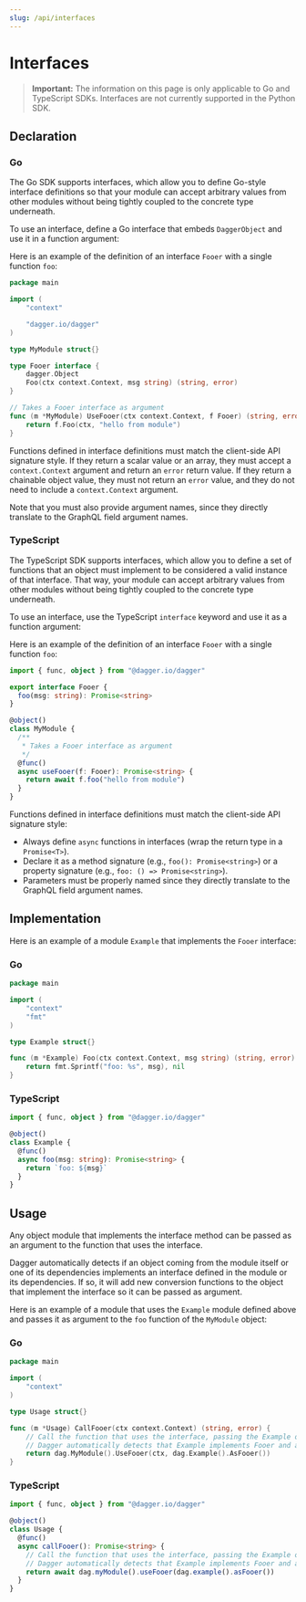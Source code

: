 ```yaml
---
slug: /api/interfaces
---
```


# Interfaces

> **Important:**
> The information on this page is only applicable to Go and TypeScript SDKs. Interfaces are not currently supported in the Python SDK.

## Declaration

### Go

The Go SDK supports interfaces, which allow you to define Go-style interface
definitions so that your module can accept arbitrary values from other modules
without being tightly coupled to the concrete type underneath.

To use an interface, define a Go interface that embeds `DaggerObject` and use
it in a function argument:

Here is an example of the definition of an interface `Fooer` with a single function `foo`:

```go
package main

import (
	"context"

	"dagger.io/dagger"
)

type MyModule struct{}

type Fooer interface {
	dagger.Object
	Foo(ctx context.Context, msg string) (string, error)
}

// Takes a Fooer interface as argument
func (m *MyModule) UseFooer(ctx context.Context, f Fooer) (string, error) {
	return f.Foo(ctx, "hello from module")
}

```

Functions defined in interface definitions must match the client-side API
signature style. If they return a scalar value or an array, they must accept a
`context.Context` argument and return an `error` return value. If they return a
chainable object value, they must not return an `error` value, and they do not need
to include a `context.Context` argument.

Note that you must also provide argument names, since they directly translate
to the GraphQL field argument names.

### TypeScript

The TypeScript SDK supports interfaces, which allow you to define a set of functions
that an object must implement to be considered a valid instance of that interface.
That way, your module can accept arbitrary values from other modules without being
tightly coupled to the concrete type underneath.

To use an interface, use the TypeScript `interface` keyword and use it
as a function argument:

Here is an example of the definition of an interface `Fooer` with a single function `foo`:

```ts
import { func, object } from "@dagger.io/dagger"

export interface Fooer {
  foo(msg: string): Promise<string>
}

@object()
class MyModule {
  /**
   * Takes a Fooer interface as argument
   */
  @func()
  async useFooer(f: Fooer): Promise<string> {
    return await f.foo("hello from module")
  }
}

```

Functions defined in interface definitions must match the client-side API
signature style:
- Always define `async` functions in interfaces (wrap the return type in a `Promise<T>`).
- Declare it as a method signature (e.g., `foo(): Promise<string>`) or a property signature (e.g., `foo: () => Promise<string>`).
- Parameters must be properly named since they directly translate to the GraphQL field argument names.

## Implementation

Here is an example of a module `Example` that implements the `Fooer` interface:

### Go

```go
package main

import (
	"context"
	"fmt"
)

type Example struct{}

func (m *Example) Foo(ctx context.Context, msg string) (string, error) {
	return fmt.Sprintf("foo: %s", msg), nil
}

```

### TypeScript

```ts
import { func, object } from "@dagger.io/dagger"

@object()
class Example {
  @func()
  async foo(msg: string): Promise<string> {
    return `foo: ${msg}`
  }
}

```

## Usage

Any object module that implements the interface method can be passed as an argument to the function
that uses the interface.

Dagger automatically detects if an object coming from the module itself or one of its dependencies implements
an interface defined in the module or its dependencies.
If so, it will add new conversion functions to the object that implement the interface
so it can be passed as argument.

Here is an example of a module that uses the `Example` module defined above and
passes it as argument to the `foo` function of the `MyModule` object:

### Go

```go
package main

import (
	"context"
)

type Usage struct{}

func (m *Usage) CallFooer(ctx context.Context) (string, error) {
	// Call the function that uses the interface, passing the Example object
	// Dagger automatically detects that Example implements Fooer and adds the AsFooer function
	return dag.MyModule().UseFooer(ctx, dag.Example().AsFooer())
}

```

### TypeScript

```ts
import { func, object } from "@dagger.io/dagger"

@object()
class Usage {
  @func()
  async callFooer(): Promise<string> {
    // Call the function that uses the interface, passing the Example object
    // Dagger automatically detects that Example implements Fooer and adds the asFooer function
    return await dag.myModule().useFooer(dag.example().asFooer())
  }
}